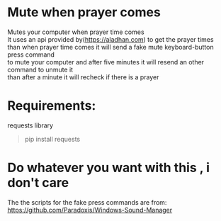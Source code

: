 # Mute when prayer comes
 Mutes your computer when prayer time comes\
 It uses an api provided by(https://aladhan.com) to get the prayer times \
 than when prayer time comes it will send a fake mute keyboard-button press command\
 to mute your computer and after five minutes it will resend an other command to unmute it\
 than after a minute it will recheck if there is a prayer
 
# Requirements:
 requests library
>pip install requests
 
# Do whatever you want with this , i don't care
 
The the scripts for the fake press commands are from:
 https://github.com/Paradoxis/Windows-Sound-Manager